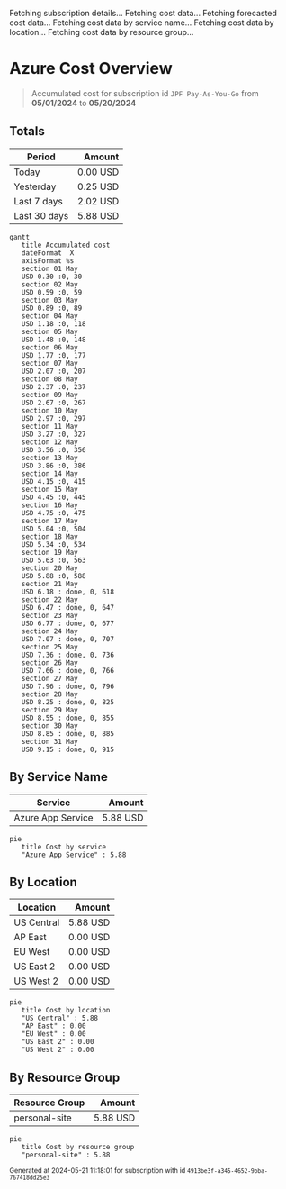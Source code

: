 Fetching subscription details...
Fetching cost data...
Fetching forecasted cost data...
Fetching cost data by service name...
Fetching cost data by location...
Fetching cost data by resource group...
# Azure Cost Overview

> Accumulated cost for subscription id `JPF Pay-As-You-Go` from **05/01/2024** to **05/20/2024**

## Totals

|Period|Amount|
|---|---:|
|Today|0.00 USD|
|Yesterday|0.25 USD|
|Last 7 days|2.02 USD|
|Last 30 days|5.88 USD|

```mermaid
gantt
   title Accumulated cost
   dateFormat  X
   axisFormat %s
   section 01 May
   USD 0.30 :0, 30
   section 02 May
   USD 0.59 :0, 59
   section 03 May
   USD 0.89 :0, 89
   section 04 May
   USD 1.18 :0, 118
   section 05 May
   USD 1.48 :0, 148
   section 06 May
   USD 1.77 :0, 177
   section 07 May
   USD 2.07 :0, 207
   section 08 May
   USD 2.37 :0, 237
   section 09 May
   USD 2.67 :0, 267
   section 10 May
   USD 2.97 :0, 297
   section 11 May
   USD 3.27 :0, 327
   section 12 May
   USD 3.56 :0, 356
   section 13 May
   USD 3.86 :0, 386
   section 14 May
   USD 4.15 :0, 415
   section 15 May
   USD 4.45 :0, 445
   section 16 May
   USD 4.75 :0, 475
   section 17 May
   USD 5.04 :0, 504
   section 18 May
   USD 5.34 :0, 534
   section 19 May
   USD 5.63 :0, 563
   section 20 May
   USD 5.88 :0, 588
   section 21 May
   USD 6.18 : done, 0, 618
   section 22 May
   USD 6.47 : done, 0, 647
   section 23 May
   USD 6.77 : done, 0, 677
   section 24 May
   USD 7.07 : done, 0, 707
   section 25 May
   USD 7.36 : done, 0, 736
   section 26 May
   USD 7.66 : done, 0, 766
   section 27 May
   USD 7.96 : done, 0, 796
   section 28 May
   USD 8.25 : done, 0, 825
   section 29 May
   USD 8.55 : done, 0, 855
   section 30 May
   USD 8.85 : done, 0, 885
   section 31 May
   USD 9.15 : done, 0, 915
```

## By Service Name

|Service|Amount|
|---|---:|
|Azure App Service|5.88 USD|

```mermaid
pie
   title Cost by service
   "Azure App Service" : 5.88
```

## By Location

|Location|Amount|
|---|---:|
|US Central|5.88 USD|
|AP East|0.00 USD|
|EU West|0.00 USD|
|US East 2|0.00 USD|
|US West 2|0.00 USD|

```mermaid
pie
   title Cost by location
   "US Central" : 5.88
   "AP East" : 0.00
   "EU West" : 0.00
   "US East 2" : 0.00
   "US West 2" : 0.00
```

## By Resource Group

|Resource Group|Amount|
|---|---:|
|personal-site|5.88 USD|

```mermaid
pie
   title Cost by resource group
   "personal-site" : 5.88
```

<sup>Generated at 2024-05-21 11:18:01 for subscription with id `4913be3f-a345-4652-9bba-767418dd25e3`</sup>
